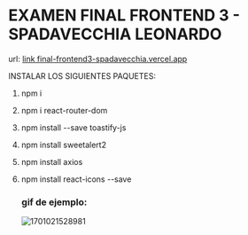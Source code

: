# EXAMEN FINAL FRONTEND 3 - SPADAVECCHIA LEONARDO

url: [link final-frontend3-spadavecchia.vercel.app ](final-frontend3-spadavecchia.vercel.app)

INSTALAR LOS SIGUIENTES PAQUETES:

1. npm i
2. npm i react-router-dom
3. npm install --save toastify-js
4. npm install sweetalert2
5. npm install axios
6. npm install react-icons --save


    ### gif de ejemplo:

    ![1701021528981](image/README/1701021528981.png)

